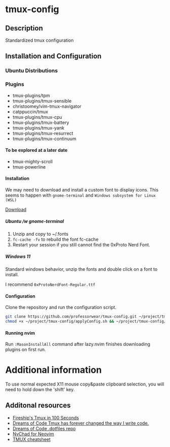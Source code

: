 # tmux-config
## Description
Standardized tmux configuration
## Installation and Configuration
### Ubuntu Distributions
### Plugins
 - tmux-plugins/tpm
 - tmux-plugins/tmux-sensible
 - christoomey/vim-tmux-navigator
 - catppuccin/tmux
 - tmux-plugins/tmux-cpu
 - tmux-plugins/tmux-battery
 - tmux-plugins/tmux-yank
 - tmux-plugins/tmux-resurrect
 - tmux-plugins/tmux-continuum
#### To be explored at a later date
 - tmux-mighty-scroll
 - tmux-powerline
#### Installation
We may need to download and install a custom font to display icons. This seems to happen with `gnome-terminal` and `Windows subsystem for Linux (WSL)` <p>
[Download](https://github.com/ryanoasis/nerd-fonts/releases/download/v3.3.0/0xProto.zip) <br>
##### Ubuntu /w gnome-terminal
  1. Unzip and copy to ~/.fonts
  2. `fc-cache -fv` to rebuild the font fc-cache
  3. Restart your session if you still cannot find the 0xProto Nerd Font.
##### Windows 11
Standard windows behavior, unzip the fonts and double click on a font to install.<p>
I recommend `0xProtoNerdFont-Regular.ttf`
#### Configuration
Clone the repository and run the configuration script.
```bash
git clone https://github.com/professorwear/tmux-config.git ~/project/tmux-config
chmod +x ~/project/tmux-config/applyConfig.sh && ~/project/tmux-config/applyConfig.sh
```
#### Running nvim
Run `:MasonInstallAll` command after lazy.nvim finishes downloading plugins on first run.
# Additional information
To use normal expected X11 mouse copy&paste clipboard selection, you will need to hold down the 'shift' key.
## Additonal resources
 - [Fireship's Tmux in 100 Seconds](https://www.youtube.com/watch?v=vtB1J_zCv8I)
 - [Dreams of Code Tmux has forever changed the way I write code.](https://www.youtube.com/watch?v=DzNmUNvnB04)
 - [Dreams of Code .dotfiles repo](https://github.com/dreamsofcode-io/dotfiles/tree/main)
 - [NvChad for Neovim](https://nvchad.com)
 - [TMUX cheatsheet](https://tmuxcheatsheet.com)
